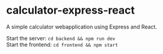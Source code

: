 # calculator-express-react

A simple calculator webapplication using Express and React.


Start the server: `cd backend && npm run dev`  
Start the frontend: `cd frontend && npm start`  
